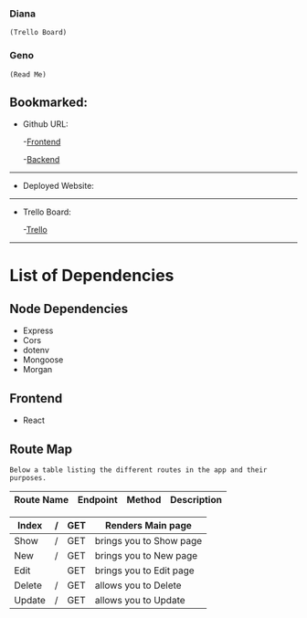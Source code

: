 
### Diana
    
    (Trello Board)

### Geno
    
    (Read Me)


## Bookmarked:



- Github URL:
    
    -[Frontend](https://github.com/rabhioli/Bookmark-group)

    -[Backend](https://github.com/jeffmcd21/unit3-bookmarked)
   

---
- Deployed Website:

---
- Trello Board:

   -[Trello](https://trello.com/b/KovVDUMe/bookmarked)

---

# List of Dependencies

## Node Dependencies
- Express  
- Cors
- dotenv
- Mongoose
- Morgan

## Frontend
- React


## Route Map
   
   
    Below a table listing the different routes in the app and their purposes.




| Route Name | Endpoint | Method | Description |
|------------|----------|--------|-------------|



| Index | / | GET | Renders Main page|
|-------|---|-----|-------------|
| Show | / | GET | brings you to Show page |
| New | / | GET | brings you to New page |
| Edit |  | GET | brings you to Edit page |
| Delete | /| GET | allows you to Delete |
| Update | / | GET | allows you to Update |

